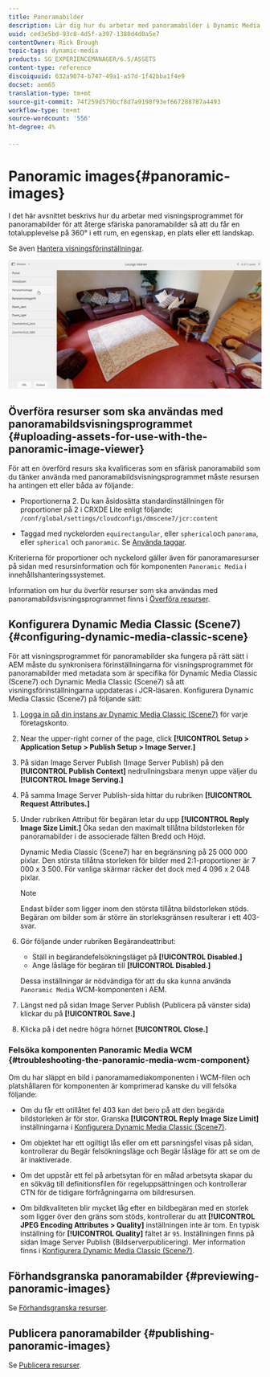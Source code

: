 ```yaml
---
title: Panoramabilder
description: Lär dig hur du arbetar med panoramabilder i Dynamic Media.
uuid: ced3e5bd-93c8-4d5f-a397-1380d4d0a5e7
contentOwner: Rick Brough
topic-tags: dynamic-media
products: SG_EXPERIENCEMANAGER/6.5/ASSETS
content-type: reference
discoiquuid: 632a9074-b747-49a1-a57d-1f42bba1f4e9
docset: aem65
translation-type: tm+mt
source-git-commit: 74f259d579bcf8d7a9198f93ef667288787a4493
workflow-type: tm+mt
source-wordcount: '556'
ht-degree: 4%

---
```



# Panoramic images{#panoramic-images}

I det här avsnittet beskrivs hur du arbetar med visningsprogrammet för panoramabilder för att återge sfäriska panoramabilder så att du får en totalupplevelse på 360° i ett rum, en egenskap, en plats eller ett landskap.

Se även [Hantera visningsförinställningar](/help/assets/managing-viewer-presets.md).

![panoramic-image2](assets/panoramic-image2.png)

## Överföra resurser som ska användas med panoramabildsvisningsprogrammet {#uploading-assets-for-use-with-the-panoramic-image-viewer}

För att en överförd resurs ska kvalificeras som en sfärisk panoramabild som du tänker använda med panoramabildsvisningsprogrammet måste resursen ha antingen ett eller båda av följande:

* Proportionerna 2.
Du kan åsidosätta standardinställningen för proportioner på 2 i CRXDE Lite enligt följande:
   `/conf/global/settings/cloudconfigs/dmscene7/jcr:content`

* Taggad med nyckelorden `equirectangular`, eller `spherical`och `panorama`, eller `spherical` och `panoramic`. Se [Använda taggar](/help/sites-authoring/tags.md).

Kriterierna för proportioner och nyckelord gäller även för panoramaresurser på sidan med resursinformation och för komponenten `Panoramic Media` i innehållshanteringssystemet.

Information om hur du överför resurser som ska användas med panoramabildsvisningsprogrammet finns i [Överföra resurser](/help/assets/managing-assets-touch-ui.md#uploading-assets).

## Konfigurera Dynamic Media Classic (Scene7) {#configuring-dynamic-media-classic-scene}

För att visningsprogrammet för panoramabilder ska fungera på rätt sätt i AEM måste du synkronisera förinställningarna för visningsprogrammet för panoramabilder med metadata som är specifika för Dynamic Media Classic (Scene7) och Dynamic Media Classic (Scene7) så att visningsförinställningarna uppdateras i JCR-läsaren. Konfigurera Dynamic Media Classic (Scene7) på följande sätt:

1. [Logga in på din instans av Dynamic Media Classic (Scene7)](https://www.adobe.com/marketing-cloud/experience-manager/scene7-login.html) för varje företagskonto.

1. Near the upper-right corner of the page, click **[!UICONTROL Setup > Application Setup > Publish Setup > Image Server.]**
1. På sidan Image Server Publish (Image Server Publish) på den **[!UICONTROL Publish Context]** nedrullningsbara menyn uppe väljer du **[!UICONTROL Image Serving.]**

1. På samma Image Server Publish-sida hittar du rubriken **[!UICONTROL Request Attributes.]**
1. Under rubriken Attribut för begäran letar du upp **[!UICONTROL Reply Image Size Limit.]** Öka sedan den maximalt tillåtna bildstorleken för panoramabilder i de associerade fälten Bredd och Höjd.

   Dynamic Media Classic (Scene7) har en begränsning på 25 000 000 pixlar. Den största tillåtna storleken för bilder med 2:1-proportioner är 7 000 x 3 500. För vanliga skärmar räcker det dock med 4 096 x 2 048 pixlar.

   >[!NOTE]
   >
   >Endast bilder som ligger inom den största tillåtna bildstorleken stöds. Begäran om bilder som är större än storleksgränsen resulterar i ett 403-svar.

1. Gör följande under rubriken Begärandeattribut:

   * Ställ in begärandefelsökningsläget på **[!UICONTROL Disabled.]**
   * Ange låsläge för begäran till **[!UICONTROL Disabled.]**

   Dessa inställningar är nödvändiga för att du ska kunna använda `Panoramic Media` WCM-komponenten i AEM.

1. Längst ned på sidan Image Server Publish (Publicera på vänster sida) klickar du på **[!UICONTROL Save.]**

1. Klicka på i det nedre högra hörnet **[!UICONTROL Close.]**

### Felsöka komponenten Panoramic Media WCM {#troubleshooting-the-panoramic-media-wcm-component}

Om du har släppt en bild i panoramamediakomponenten i WCM-filen och platshållaren för komponenten är komprimerad kanske du vill felsöka följande:

* Om du får ett otillåtet fel 403 kan det bero på att den begärda bildstorleken är för stor. Granska **[!UICONTROL Reply Image Size Limit]** inställningarna i [Konfigurera Dynamic Media Classic (Scene7)](/help/assets/panoramic-images.md#configuring-dynamic-media-classic-scene).

* Om objektet har ett ogiltigt lås eller om ett parsningsfel visas på sidan, kontrollerar du Begär felsökningsläge och Begär låsläge för att se om de är inaktiverade.
* Om det uppstår ett fel på arbetsytan för en målad arbetsyta skapar du en sökväg till definitionsfilen för regeluppsättningen och kontrollerar CTN för de tidigare förfrågningarna om bildresursen.
* Om bildkvaliteten blir mycket låg efter en bildbegäran med en storlek som ligger över den gräns som stöds, kontrollerar du att **[!UICONTROL JPEG Encoding Attributes > Quality]** inställningen inte är tom. En typisk inställning för **[!UICONTROL Quality]** fältet är `95`. Inställningen finns på sidan Image Server Publish (Bildserverpublicering). Mer information finns i [Konfigurera Dynamic Media Classic (Scene7)](/help/assets/panoramic-images.md#configuring-dynamic-media-classic-scene).

## Förhandsgranska panoramabilder {#previewing-panoramic-images}

Se [Förhandsgranska resurser](/help/assets/previewing-assets.md).

## Publicera panoramabilder {#publishing-panoramic-images}

Se [Publicera resurser](/help/assets/publishing-dynamicmedia-assets.md).
